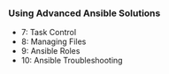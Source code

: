 ### Using Advanced Ansible Solutions

- 7: Task Control
- 8: Managing Files
- 9: Ansible Roles
- 10: Ansible Troubleshooting

